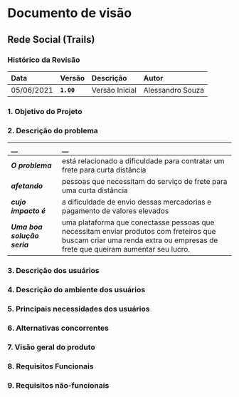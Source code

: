 # Documento de visão

## Rede Social (Trails)

### Histórico da Revisão 

|  Data  | Versão | Descrição | Autor |
|:-------|:-------|:----------|:------|
| 05/06/2021 |  **`1.00`** | Versão Inicial  | Alessandro Souza|


### 1. Objetivo do Projeto 

### 2. Descrição do problema 
| __ | __ |
|:------------------|:-----|
| **_O problema_** | está relacionado a dificuldade para contratar um frete para curta distância |
| **_afetando_** | pessoas que necessitam do serviço de frete para uma curta distância |
| **_cujo impacto é_**| a dificuldade de envio dessas mercadorias e pagamento de valores elevados|
| **_Uma boa solução seria_** | uma plataforma que conectasse pessoas que necessitam enviar produtos com freteiros que buscam criar uma renda extra ou empresas de frete que queiram aumentar seu lucro.|

### 3. Descrição dos usuários

### 4. Descrição do ambiente dos usuários

### 5. Principais necessidades dos usuários

### 6.	Alternativas concorrentes

### 7.	Visão geral do produto

### 8. Requisitos Funcionais

### 9. Requisitos não-funcionais


